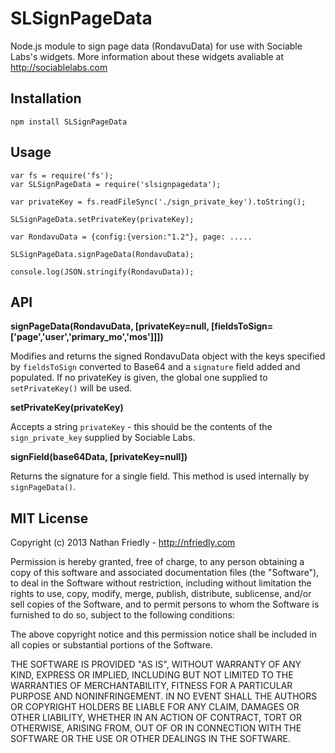 SLSignPageData
==============

Node.js module to sign page data (RondavuData) for use with Sociable Labs's widgets. More information about these widgets
avaliable at http://sociablelabs.com


Installation
------------

    npm install SLSignPageData

Usage
-----
	var fs = require('fs');
    var SLSignPageData = require('slsignpagedata');
    
    var privateKey = fs.readFileSync('./sign_private_key').toString();
    
    SLSignPageData.setPrivateKey(privateKey);

    var RondavuData = {config:{version:"1.2"}, page: .....
    
    SLSignPageData.signPageData(RondavuData);

    console.log(JSON.stringify(RondavuData));
    
    
API
-----

**signPageData(RondavuData, [privateKey=null, [fieldsToSign=['page','user','primary_mo','mos']]])**

Modifies and returns the signed RondavuData object with the keys specified by `fieldsToSign`
converted to Base64 and a `signature` field added and populated. If no privateKey is given, 
the global one supplied to `setPrivateKey()` will be used.

**setPrivateKey(privateKey)**

Accepts a string `privateKey` - this should be the contents of the `sign_private_key` supplied
by Sociable Labs.

**signField(base64Data, [privateKey=null])**

Returns the signature for a single field. This method is used internally by `signPageData()`.


MIT License
-----

Copyright (c) 2013 Nathan Friedly - http://nfriedly.com

Permission is hereby granted, free of charge, to any person obtaining a copy of this software and associated documentation files (the "Software"), to deal in the Software without restriction, including without limitation the rights to use, copy, modify, merge, publish, distribute, sublicense, and/or sell copies of the Software, and to permit persons to whom the Software is furnished to do so, subject to the following conditions:

The above copyright notice and this permission notice shall be included in all copies or substantial portions of the Software.

THE SOFTWARE IS PROVIDED "AS IS", WITHOUT WARRANTY OF ANY KIND, EXPRESS OR IMPLIED, INCLUDING BUT NOT LIMITED TO THE WARRANTIES OF MERCHANTABILITY, FITNESS FOR A PARTICULAR PURPOSE AND NONINFRINGEMENT. IN NO EVENT SHALL THE AUTHORS OR COPYRIGHT HOLDERS BE LIABLE FOR ANY CLAIM, DAMAGES OR OTHER LIABILITY, WHETHER IN AN ACTION OF CONTRACT, TORT OR OTHERWISE, ARISING FROM, OUT OF OR IN CONNECTION WITH THE SOFTWARE OR THE USE OR OTHER DEALINGS IN THE SOFTWARE.

